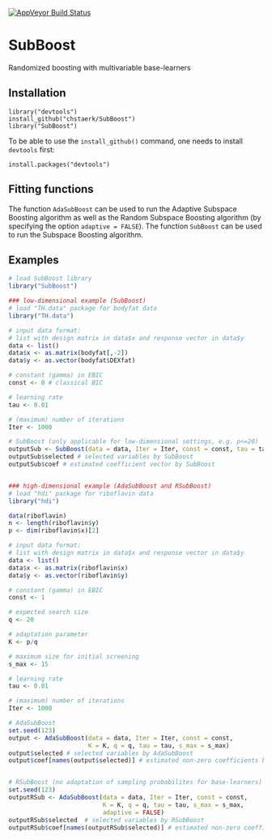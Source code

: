 
[![AppVeyor Build Status](https://ci.appveyor.com/api/projects/status/605bq2g5klogwux3?svg=true)](https://ci.appveyor.com/project/mayrandy/subboost)

# SubBoost 

Randomized boosting with multivariable base-learners



## Installation

  ```
  library("devtools")
  install_github("chstaerk/SubBoost")
  library("SubBoost")
  ```
To be able to use the `install_github()` command, one needs to install `devtools` first:
  ```
  install.packages("devtools")
  ```
 
 ## Fitting functions
  
  The function `AdaSubBoost` can be used to run the Adaptive Subspace Boosting algorithm as well as the Random Subspace Boosting algorithm (by specifying the option `adaptive = FALSE`). 
The function `SubBoost` can be used to run the Subspace Boosting algorithm.


## Examples
```r
# load SubBoost library
library("SubBoost")

### low-dimensional example (SubBoost)
# load "TH.data" package for bodyfat data
library("TH.data")

# input data format: 
# list with design matrix in data$x and response vector in data$y
data <- list()
data$x <- as.matrix(bodyfat[,-2]) 
data$y <- as.vector(bodyfat$DEXfat)

# constant (gamma) in EBIC 
const <- 0 # classical BIC 

# learning rate 
tau <- 0.01 

# (maximum) number of iterations 
Iter <- 1000 

# SubBoost (only applicable for low-dimensional settings, e.g. p<=20)
outputSub <- SubBoost(data = data, Iter = Iter, const = const, tau = tau)
outputSub$selected # selected variables by SubBoost
outputSub$coef # estimated coefficient vector by SubBoost


### high-dimensional example (AdaSubBoost and RSubBoost)
# load "hdi" package for riboflavin data 
library("hdi")

data(riboflavin)
n <- length(riboflavin$y)
p <- dim(riboflavin$x)[2]

# input data format: 
# list with design matrix in data$x and response vector in data$y
data <- list()
data$x <- as.matrix(riboflavin$x) 
data$y <- as.vector(riboflavin$y)

# constant (gamma) in EBIC 
const <- 1 

# expected search size 
q <- 20 

# adaptation parameter
K <- p/q

# maximum size for initial screening 
s_max <- 15 

# learning rate 
tau <- 0.01 

# (maximum) number of iterations 
Iter <- 1000 

# AdaSubBoost
set.seed(123)
output <- AdaSubBoost(data = data, Iter = Iter, const = const, 
                      K = K, q = q, tau = tau, s_max = s_max)
output$selected # selected variables by AdaSubBoost
output$coef[names(output$selected)] # estimated non-zero coefficients by AdaSubBoost


# RSubBoost (no adaptation of sampling probabilites for base-learners)
set.seed(123)
outputRSub <- AdaSubBoost(data = data, Iter = Iter, const = const, 
                          K = K, q = q, tau = tau, s_max = s_max, 
                          adaptive = FALSE)
outputRSub$selected  # selected variables by RSubBoost
outputRSub$coef[names(outputRSub$selected)] # estimated non-zero coefficients by RSubBoost
```
